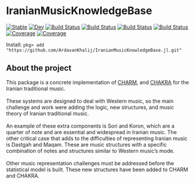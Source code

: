 # IranianMusicKnowledgeBase

[![Stable](https://img.shields.io/badge/docs-stable-blue.svg)](https://ArdavanKhalij.github.io/IranianMusicKnowledgeBase.jl/stable/)
 [![Dev](https://img.shields.io/badge/docs-dev-blue.svg)](https://ArdavanKhalij.github.io/IranianMusicKnowledgeBase.jl/dev/)
 [![Build Status](https://github.com/ArdavanKhalij/IranianMusicKnowledgeBase.jl/actions/workflows/CI.yml/badge.svg?branch=main)](https://github.com/ArdavanKhalij/IranianMusicKnowledgeBase.jl/actions/workflows/CI.yml?query=branch%3Amain)
 [![Build Status](https://travis-ci.com/ArdavanKhalij/IranianMusicKnowledgeBase.jl.svg?branch=main)](https://travis-ci.com/ArdavanKhalij/IranianMusicKnowledgeBase.jl)
 [![Build Status](https://ci.appveyor.com/api/projects/status/github/ArdavanKhalij/IranianMusicKnowledgeBase.jl?svg=true)](https://ci.appveyor.com/project/ArdavanKhalij/IranianMusicKnowledgeBase-jl)
 [![Build Status](https://api.cirrus-ci.com/github/ArdavanKhalij/IranianMusicKnowledgeBase.jl.svg)](https://cirrus-ci.com/github/ArdavanKhalij/IranianMusicKnowledgeBase.jl)
 [![Coverage](https://codecov.io/gh/ArdavanKhalij/IranianMusicKnowledgeBase.jl/branch/main/graph/badge.svg)](https://codecov.io/gh/ArdavanKhalij/IranianMusicKnowledgeBase.jl)
 [![Coverage](https://coveralls.io/repos/github/ArdavanKhalij/IranianMusicKnowledgeBase.jl/badge.svg?branch=main)](https://coveralls.io/github/ArdavanKhalij/IranianMusicKnowledgeBase.jl?branch=main)

 Install:
`pkg> add "https://github.com/ArdavanKhalij/IranianMusicKnowledgeBase.jl.git"`

## About the project

This package is a concrete implementation of [CHARM](https://github.com/nick-harley/Charm), and [CHAKRA](https://github.com/nick-harley/Chakra) for the Iranian traditional music.</br></br>
These systems are designed to deal with Western music, so the main challenge and work were adding the logic, new structures, and music theory of Iranian traditional music.</br></br>
An example of these extra components is Sori and Koron, which are a quarter of note and are essential and widespread in Iranian music. The other critical case that adds to the difficulties of representing Iranian music is Dastgah and Maqam. These are music structures with a specific combination of notes and structures similar to Western music’s mode. </br></br>
Other music representation challenges must be addressed before the statistical model is built. These new structures have been added to CHARM and CHAKRA.</br></br>
